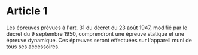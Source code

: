 # Article 1

Les épreuves prévues à l'art. 31 du décret du 23 août 1947, modifié par le décret du 9 septembre 1950, comprendront une épreuve statique et une épreuve dynamique. Ces épreuves seront effectuées sur l'appareil muni de tous ses accessoires.
